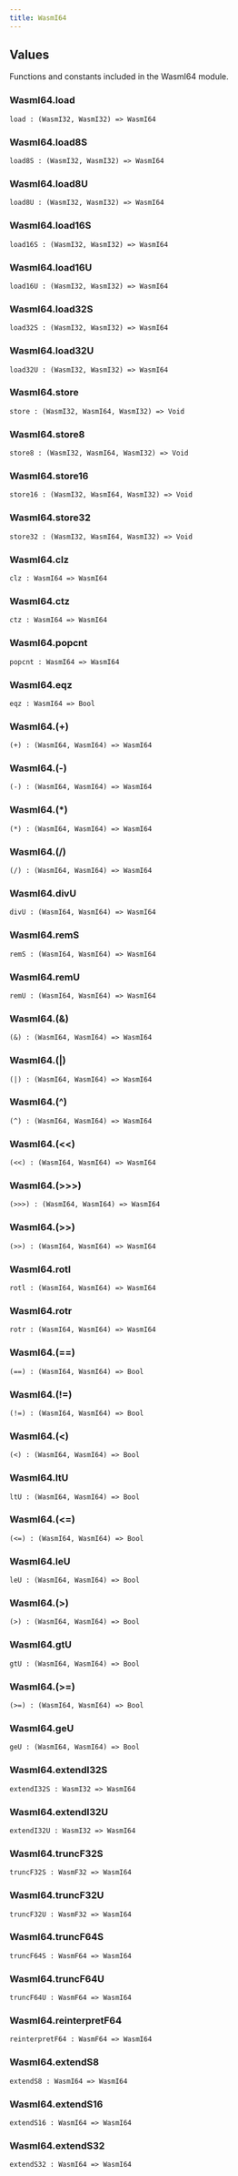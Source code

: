 ```yaml
---
title: WasmI64
---
```


## Values

Functions and constants included in the WasmI64 module.

### WasmI64.**load**

```grain
load : (WasmI32, WasmI32) => WasmI64
```

### WasmI64.**load8S**

```grain
load8S : (WasmI32, WasmI32) => WasmI64
```

### WasmI64.**load8U**

```grain
load8U : (WasmI32, WasmI32) => WasmI64
```

### WasmI64.**load16S**

```grain
load16S : (WasmI32, WasmI32) => WasmI64
```

### WasmI64.**load16U**

```grain
load16U : (WasmI32, WasmI32) => WasmI64
```

### WasmI64.**load32S**

```grain
load32S : (WasmI32, WasmI32) => WasmI64
```

### WasmI64.**load32U**

```grain
load32U : (WasmI32, WasmI32) => WasmI64
```

### WasmI64.**store**

```grain
store : (WasmI32, WasmI64, WasmI32) => Void
```

### WasmI64.**store8**

```grain
store8 : (WasmI32, WasmI64, WasmI32) => Void
```

### WasmI64.**store16**

```grain
store16 : (WasmI32, WasmI64, WasmI32) => Void
```

### WasmI64.**store32**

```grain
store32 : (WasmI32, WasmI64, WasmI32) => Void
```

### WasmI64.**clz**

```grain
clz : WasmI64 => WasmI64
```

### WasmI64.**ctz**

```grain
ctz : WasmI64 => WasmI64
```

### WasmI64.**popcnt**

```grain
popcnt : WasmI64 => WasmI64
```

### WasmI64.**eqz**

```grain
eqz : WasmI64 => Bool
```

### WasmI64.**(+)**

```grain
(+) : (WasmI64, WasmI64) => WasmI64
```

### WasmI64.**(-)**

```grain
(-) : (WasmI64, WasmI64) => WasmI64
```

### WasmI64.**(*)**

```grain
(*) : (WasmI64, WasmI64) => WasmI64
```

### WasmI64.**(/)**

```grain
(/) : (WasmI64, WasmI64) => WasmI64
```

### WasmI64.**divU**

```grain
divU : (WasmI64, WasmI64) => WasmI64
```

### WasmI64.**remS**

```grain
remS : (WasmI64, WasmI64) => WasmI64
```

### WasmI64.**remU**

```grain
remU : (WasmI64, WasmI64) => WasmI64
```

### WasmI64.**(&)**

```grain
(&) : (WasmI64, WasmI64) => WasmI64
```

### WasmI64.**(|)**

```grain
(|) : (WasmI64, WasmI64) => WasmI64
```

### WasmI64.**(^)**

```grain
(^) : (WasmI64, WasmI64) => WasmI64
```

### WasmI64.**(<<)**

```grain
(<<) : (WasmI64, WasmI64) => WasmI64
```

### WasmI64.**(>>>)**

```grain
(>>>) : (WasmI64, WasmI64) => WasmI64
```

### WasmI64.**(>>)**

```grain
(>>) : (WasmI64, WasmI64) => WasmI64
```

### WasmI64.**rotl**

```grain
rotl : (WasmI64, WasmI64) => WasmI64
```

### WasmI64.**rotr**

```grain
rotr : (WasmI64, WasmI64) => WasmI64
```

### WasmI64.**(==)**

```grain
(==) : (WasmI64, WasmI64) => Bool
```

### WasmI64.**(!=)**

```grain
(!=) : (WasmI64, WasmI64) => Bool
```

### WasmI64.**(<)**

```grain
(<) : (WasmI64, WasmI64) => Bool
```

### WasmI64.**ltU**

```grain
ltU : (WasmI64, WasmI64) => Bool
```

### WasmI64.**(<=)**

```grain
(<=) : (WasmI64, WasmI64) => Bool
```

### WasmI64.**leU**

```grain
leU : (WasmI64, WasmI64) => Bool
```

### WasmI64.**(>)**

```grain
(>) : (WasmI64, WasmI64) => Bool
```

### WasmI64.**gtU**

```grain
gtU : (WasmI64, WasmI64) => Bool
```

### WasmI64.**(>=)**

```grain
(>=) : (WasmI64, WasmI64) => Bool
```

### WasmI64.**geU**

```grain
geU : (WasmI64, WasmI64) => Bool
```

### WasmI64.**extendI32S**

```grain
extendI32S : WasmI32 => WasmI64
```

### WasmI64.**extendI32U**

```grain
extendI32U : WasmI32 => WasmI64
```

### WasmI64.**truncF32S**

```grain
truncF32S : WasmF32 => WasmI64
```

### WasmI64.**truncF32U**

```grain
truncF32U : WasmF32 => WasmI64
```

### WasmI64.**truncF64S**

```grain
truncF64S : WasmF64 => WasmI64
```

### WasmI64.**truncF64U**

```grain
truncF64U : WasmF64 => WasmI64
```

### WasmI64.**reinterpretF64**

```grain
reinterpretF64 : WasmF64 => WasmI64
```

### WasmI64.**extendS8**

```grain
extendS8 : WasmI64 => WasmI64
```

### WasmI64.**extendS16**

```grain
extendS16 : WasmI64 => WasmI64
```

### WasmI64.**extendS32**

```grain
extendS32 : WasmI64 => WasmI64
```


